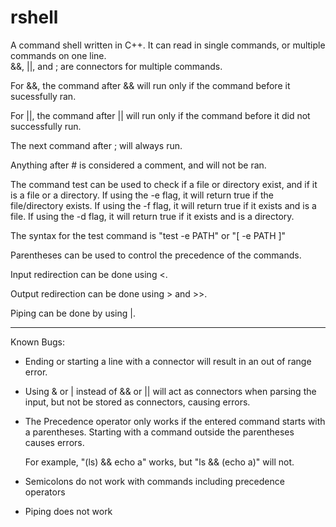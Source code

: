 # rshell

A command shell written in C++. It can read in single commands, or multiple commands on one line.  
&&, ||, and ; are connectors for multiple commands.

For &&, the command after && will run only if the command before it sucessfully ran.

For ||, the command after || will run only if the command before it did not successfully run.

The next command after ; will always run.

Anything after # is considered a comment, and will not be ran.

The command test can be used to check if a file or directory exist, and if it is a file or a directory. If using the -e flag, it will return true if the file/directory exists. If using the -f flag, it will return true if it exists and is a file. If using the -d flag, it will return true if it exists and is a directory.

The syntax for the test command is "test -e PATH" or "[ -e PATH ]"

Parentheses can be used to control the precedence of the commands.

Input redirection can be done using <.

Output redirection can be done using > and >>.

Piping can be done by using |.

---

Known Bugs:

  * Ending or starting a line with a connector will result in an out of range error.
  * Using & or | instead of && or || will act as connectors when parsing the input, but not be stored as connectors, causing errors.
  * The Precedence operator only works if the entered command starts with a parentheses. Starting with a command outside the parentheses causes errors.
       
       For example, "(ls) && echo a" works, but "ls && (echo a)" will not.
  * Semicolons do not work with commands including precedence operators
  * Piping does not work
